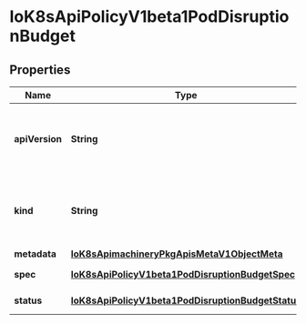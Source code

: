 
# IoK8sApiPolicyV1beta1PodDisruptionBudget

## Properties
Name | Type | Description | Notes
------------ | ------------- | ------------- | -------------
**apiVersion** | **String** | APIVersion defines the versioned schema of this representation of an object. Servers should convert recognized schemas to the latest internal value, and may reject unrecognized values. More info: https://git.k8s.io/community/contributors/devel/api-conventions.md#resources |  [optional]
**kind** | **String** | Kind is a string value representing the REST resource this object represents. Servers may infer this from the endpoint the client submits requests to. Cannot be updated. In CamelCase. More info: https://git.k8s.io/community/contributors/devel/api-conventions.md#types-kinds |  [optional]
**metadata** | [**IoK8sApimachineryPkgApisMetaV1ObjectMeta**](IoK8sApimachineryPkgApisMetaV1ObjectMeta.md) |  |  [optional]
**spec** | [**IoK8sApiPolicyV1beta1PodDisruptionBudgetSpec**](IoK8sApiPolicyV1beta1PodDisruptionBudgetSpec.md) | Specification of the desired behavior of the PodDisruptionBudget. |  [optional]
**status** | [**IoK8sApiPolicyV1beta1PodDisruptionBudgetStatus**](IoK8sApiPolicyV1beta1PodDisruptionBudgetStatus.md) | Most recently observed status of the PodDisruptionBudget. |  [optional]



